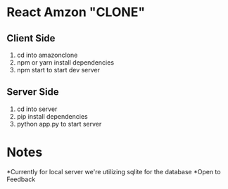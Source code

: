 # React Amzon "CLONE"

## Client Side

1. cd into amazonclone
2. npm or yarn install dependencies 
3. npm start to start dev server

## Server Side

1. cd into server
2. pip install dependencies 
3. python app.py to start server

# **Notes** 
*Currently for local server we're utilizing sqlite for the database
*Open to Feedback